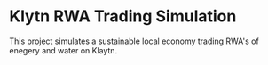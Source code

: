 # Klytn RWA Trading Simulation

This project simulates a sustainable local economy trading RWA's of enegery and water on Klaytn.